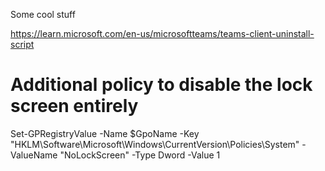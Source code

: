 Some cool stuff

https://learn.microsoft.com/en-us/microsoftteams/teams-client-uninstall-script

# Additional policy to disable the lock screen entirely
Set-GPRegistryValue -Name $GpoName -Key "HKLM\Software\Microsoft\Windows\CurrentVersion\Policies\System" -ValueName "NoLockScreen" -Type Dword -Value 1
